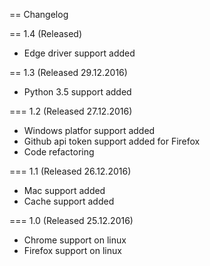 == Changelog

== 1.4 (Released)
* Edge driver support added

== 1.3 (Released 29.12.2016)
* Python 3.5 support added

=== 1.2 (Released 27.12.2016)
* Windows platfor support added
* Github api token support added for Firefox
* Code refactoring

=== 1.1 (Released 26.12.2016)
* Mac support added
* Cache support added

=== 1.0 (Released 25.12.2016)
* Chrome support on linux
* Firefox support on linux